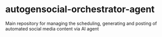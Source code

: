 # autogensocial-orchestrator-agent
Main repository for managing the scheduling, generating and posting of automated social media content via AI agent
